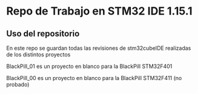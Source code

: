 # Repo de Trabajo en STM32 IDE 1.15.1 

## Uso del repositorio

En este repo se guardan todas las revisiones de stm32cubeIDE realizadas de los distintos proyectos

BlackPill_01 es un proyecto en blanco para la BlackPill STM32F401

BlackPill_00 es un proyecto en blanco para la BlackPill STM32F411 (no probado)

